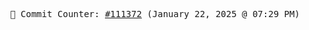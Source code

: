 <p align="center">
    <samp>
        📮 Commit Counter: <a href="https://github.com/Javascript-void0/Javascript-void0/commits/main">#111372</a> (January 22, 2025 @ 07:29 PM)
    </samp>
</p>